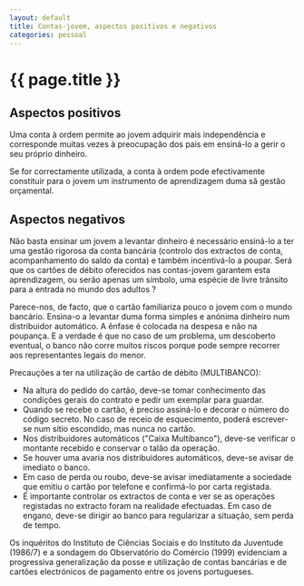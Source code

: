 ```yaml
---
layout: default
title: Contas-jovem, aspectos positivos e negativos
categories: pessoal
---
```


# {{ page.title }}

## Aspectos positivos

Uma conta à ordem permite ao jovem adquirir mais independência e corresponde muitas vezes à preocupação dos pais em ensiná-lo a gerir o seu próprio dinheiro.

Se for correctamente utilizada, a conta à ordem pode efectivamente constituir para o jovem um instrumento de aprendizagem duma sã gestão orçamental.

## Aspectos negativos

Não basta ensinar um jovem a levantar dinheiro é necessário ensiná-lo a ter uma gestão rigorosa da conta bancária (controlo dos extractos de conta, acompanhamento do saldo da conta) e também incentivá-lo a poupar. Será que os cartões de débito oferecidos nas contas-jovem garantem esta aprendizagem, ou serão apenas um símbolo, uma espécie de livre trânsito para a entrada no mundo dos adultos ?

Parece-nos, de facto, que o cartão familiariza pouco o jovem com o mundo bancário. Ensina-o a levantar duma forma simples e anónima dinheiro num distribuidor automático. A ênfase é colocada na despesa e não na poupança. E a verdade é que no caso de um problema, um descoberto eventual, o banco não corre muitos riscos porque pode sempre recorrer aos representantes legais do menor.

Precauções a ter na utilização de cartão de débito (MULTIBANCO):

* Na altura  do pedido do cartão, deve-se tomar conhecimento das condições gerais do  contrato e pedir um exemplar para guardar.
* Quando se recebe o cartão, é preciso assiná-lo e decorar o número do código secreto. No caso de receio de esquecimento, poderá escrever-se num sítio escondido, mas nunca no cartão.
* Nos  distribuidores automáticos ("Caixa Multibanco"), deve-se verificar o  montante recebido e conservar o talão da operação.
* Se houver  uma avaria nos distribuidores automáticos, deve-se avisar de imediato o banco.
* Em caso de perda ou roubo, deve-se avisar imediatamente a sociedade que emitiu o cartão por telefone e confirmá-lo por carta registada.
* É importante controlar os extractos de conta e ver se as operações registadas no extracto foram na realidade efectuadas. Em caso de engano, deve-se dirigir ao banco para regularizar a situação, sem perda de tempo.

Os inquéritos do Instituto de Ciências Sociais e do Instituto da Juventude (1986/7) e a sondagem do Observatório do Comércio (1999) evidenciam a progressiva generalização da posse e utilização de contas bancárias e de cartões electrónicos de pagamento entre os jovens portugueses.